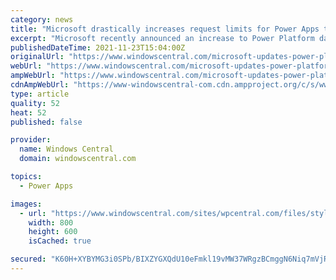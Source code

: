 ```yaml
---
category: news
title: "Microsoft drastically increases request limits for Power Apps to help businesses"
excerpt: "Microsoft recently announced an increase to Power Platform daily request limits. The increase should cover the “vast majority of customer scenarios,” according to Microsoft."
publishedDateTime: 2021-11-23T15:04:00Z
originalUrl: "https://www.windowscentral.com/microsoft-updates-power-platform-request-limits"
webUrl: "https://www.windowscentral.com/microsoft-updates-power-platform-request-limits"
ampWebUrl: "https://www.windowscentral.com/microsoft-updates-power-platform-request-limits?amp"
cdnAmpWebUrl: "https://www-windowscentral-com.cdn.ampproject.org/c/s/www.windowscentral.com/microsoft-updates-power-platform-request-limits?amp"
type: article
quality: 52
heat: 52
published: false

provider:
  name: Windows Central
  domain: windowscentral.com

topics:
  - Power Apps

images:
  - url: "https://www.windowscentral.com/sites/wpcentral.com/files/styles/large/public/field/image/2019/11/microsoft-logo-ignite-2019.jpg"
    width: 800
    height: 600
    isCached: true

secured: "K60H+XYBYMG3i0SPb/BIXZYGXQdU10eFmkl19vMW37WRgzBCmggN6Niq7mVjR71D4ktxYsLCmaZJbebhi1qFNbu58L7CfhJF/fcgMZxff4Up0sDLCGRkZTxs5sUwpWYJW2c1rvvw3sswRzZr9meSumxYBXSdyME2HShCHfI2O8OE73403Spgu6jLE4Vspdyht6k2CZANPUxiQT+Nk77zrYycm28cOtJc4q/hkXqLGqjDib3LfOozWf32cAZv4hDQz8CIvuclA6m8YhXbcE759Q2xQHYiILUccrJJgEDcSfJ1A43PGRnoOlLokfQWsrP1OATESTDgLEac3l0Q2BRA5O4h+iMZplUz/RwrU9nkERU=;b8K67XNk1nmU6Yfa2txByQ=="
---
```



